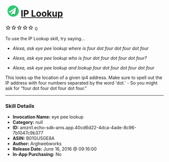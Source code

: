 # &nbsp;<img src="skill_icon" alt="IP Lookup icon" width="36"> [IP Lookup](http://alexa.amazon.com/#skills/amzn1.echo-sdk-ams.app.40cd6d22-4dca-4ade-8c96-7b1047c9b377)
![0 stars](../../images/ic_star_border_black_18dp_1x.png)![0 stars](../../images/ic_star_border_black_18dp_1x.png)![0 stars](../../images/ic_star_border_black_18dp_1x.png)![0 stars](../../images/ic_star_border_black_18dp_1x.png)![0 stars](../../images/ic_star_border_black_18dp_1x.png) 0

To use the IP Lookup skill, try saying...

* *Alexa, ask eye pee lookup where is four dot four dot four dot four*

* *Alexa, ask eye pee lookup who is four dot four dot four dot four?*

* *Alexa, ask eye pee lookup and lookup four dot four dot four dot four*

This looks up the location of a given ip4 address. Make sure to spell out the IP address with four numbers separated by the word 'dot.' - So you might ask for "four dot four dot four dot four."

***

### Skill Details

* **Invocation Name:** eye pee lookup
* **Category:** null
* **ID:** amzn1.echo-sdk-ams.app.40cd6d22-4dca-4ade-8c96-7b1047c9b377
* **ASIN:** B01GU5GE8A
* **Author:** Arghwebworks
* **Release Date:** June 16, 2016 @ 09:16:00
* **In-App Purchasing:** No
